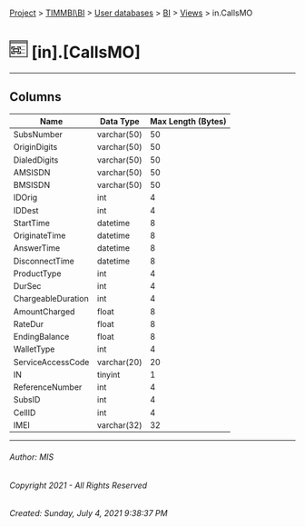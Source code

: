 #### 

[Project](../../../../index.md) > [TIMMBI\\BI](../../../index.md) > [User databases](../../index.md) > [BI](../index.md) > [Views](Views.md) > in.CallsMO

# ![Views](../../../../Images/View32.png) [in].[CallsMO]

---

## <a name="#columns"></a>Columns

| Name | Data Type | Max Length (Bytes) |
|---|---|---|
| SubsNumber | varchar(50) | 50 |
| OriginDigits | varchar(50) | 50 |
| DialedDigits | varchar(50) | 50 |
| AMSISDN | varchar(50) | 50 |
| BMSISDN | varchar(50) | 50 |
| IDOrig | int | 4 |
| IDDest | int | 4 |
| StartTime | datetime | 8 |
| OriginateTime | datetime | 8 |
| AnswerTime | datetime | 8 |
| DisconnectTime | datetime | 8 |
| ProductType | int | 4 |
| DurSec | int | 4 |
| ChargeableDuration | int | 4 |
| AmountCharged | float | 8 |
| RateDur | float | 8 |
| EndingBalance | float | 8 |
| WalletType | int | 4 |
| ServiceAccessCode | varchar(20) | 20 |
| IN | tinyint | 1 |
| ReferenceNumber | int | 4 |
| SubsID | int | 4 |
| CellID | int | 4 |
| IMEI | varchar(32) | 32 |


---

###### Author:  MIS

###### Copyright 2021 - All Rights Reserved

###### Created: Sunday, July 4, 2021 9:38:37 PM

